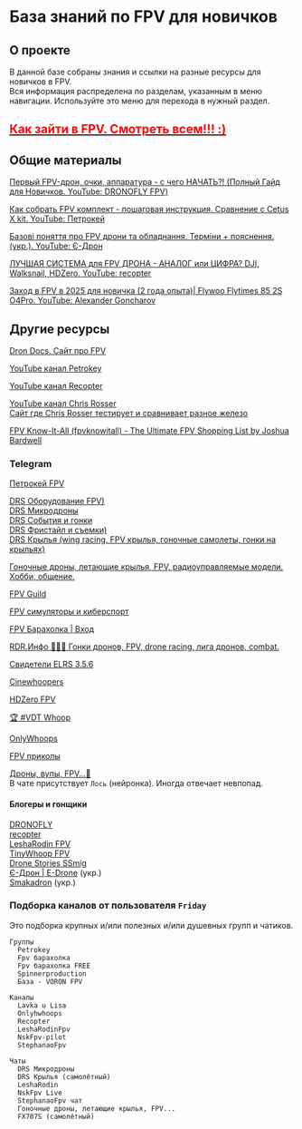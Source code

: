 # База знаний по FPV для новичков

## О проекте
В данной базе собраны знания и ссылки на разные ресурсы для новичков в FPV.  
Вся информация распределена по разделам, указанным в меню навигации. Используйте это меню для перехода в нужный раздел.

## [<font color="red">**Как зайти в FPV. Смотреть всем!!! :)**</font>](https://www.youtube.com/shorts/tBH15Pmxtq0)    

## Общие материалы

[Первый FPV-дрон, очки, аппаратура - с чего НАЧАТЬ?! (Полный Гайд для Новичков. YouTube: DRONOFLY FPV)](https://www.youtube.com/watch?v=OKOhqE8bt3Q)

[Как собрать FPV комплект - пошаговая инструкция. Сравнение с Cetus X kit. YouTube: Петрокей](https://www.youtube.com/watch?v=G06lMb3Cs3A)  

[Базові поняття про FPV дрони та обладнання. Терміни + пояснення. (укр.). YouTube: Є-Дрон](https://www.youtube.com/watch?v=sfohRjv3Fyk)  

[ЛУЧШАЯ СИСТЕМА для FPV ДРОНА - АНАЛОГ или ЦИФРА? DJI, Walksnail, HDZero. YouTube: recopter](https://www.youtube.com/watch?v=1AQI37pF4fw)

[Заход в FPV в 2025 для новичка (2 года опыта)| Flywoo Flytimes 85 2S O4Pro. YouTube: Alexander Goncharov](https://www.youtube.com/watch?v=-tH1bS7eAF4)

## Другие ресурсы
[Dron Docs. Cайт про FPV](https://propwashservice.ru/) 
 
[YouTube канал Petrokey](https://www.youtube.com/@petrokey) 
 
[YouTube канал Recopter](https://www.youtube.com/@recopter)  

[YouTube канал Chris Rosser](https://www.youtube.com/@ChrisRosser)  
[Сайт где Chris Rosser тестирует и сравнивает разное железо](https://www.aos-rc.com/aos-labs)  

[FPV Know-It-All (fpvknowitall) - The Ultimate FPV Shopping List by Joshua Bardwell](https://www.fpvknowitall.com/)

### Telegram

[Петрокей FPV](https://t.me/petrokeyfpv)

[DRS Оборудование FPV)](https://t.me/FPVequipment)  
[DRS Микродроны](https://t.me/tinywhoop_fpv)  
[DRS События и гонки](https://t.me/fpv_events)  
[DRS Фристайл и съемки)](https://t.me/fpv_freestyle)  
[DRS Крылья (wing racing, FPV крылья, гоночные самолеты, гонки на крыльях)](https://t.me/FPVwing)

[Гоночные дроны, летающие крылья, FPV, радиоуправляемые модели. Хобби, общение.](https://t.me/rcpilots)

[FPV Guild](https://t.me/fpvguild)

[FPV симуляторы и киберспорт](https://t.me/FpvCyberSport)

[FPV Барахолка | Вход](https://t.me/fpvmarket)

[RDR.Инфо 🚀🚀🚀 Гонки дронов, FPV, drone racing, лига дронов, combat.](https://t.me/rdrleague)

[Свидетели ELRS 3.5.6](https://t.me/expresslrs_rus)

[Cinewhoopers](https://t.me/Cinewhoopers)

[HDZero FPV](https://t.me/SharkByteFPVru)

[🏆 #VDT Whoop](https://t.me/velocidrone_whoop)

[OnlyWhoops](https://t.me/OnlyWhoops)

[FPV приколы](https://t.me/fpvfunrus)

[Дроны, вупы, FPV...🐬](https://t.me/whoop_chat)  
В чате присутствует `Лось` (нейронка). Иногда отвечает невпопад. 

#### Блогеры и гонщики

[DRONOFLY](https://t.me/dronofly)  
[recopter](https://t.me/recopter)  
[LeshaRodin FPV](https://t.me/FPVSHIT)  
[TinyWhoop FPV](https://t.me/TinyWhoopFPVdrone)  
[Drone Stories SSmig](https://t.me/dronestoriesssmig)  
[Є-Дрон | E-Drone](https://t.me/e_drones) (укр.)  
[Smakadron](https://t.me/SmakadronChannel) (укр.)  

### Подборка каналов от пользователя `Friday`
Это подборка крупных и/или полезных и/или душевных групп и чатиков.

```
Группы
  Petrokey 
  Fpv барахолка
  Fpv барахолка FREE
  Spinnerproduction
  База - VORON FPV

Каналы
  Lavka u Lisa
  Onlyhwhoops
  Recopter
  LeshaRodinFpv
  NskFpv-pilot
  StephanaoFpv

Чаты
  DRS Микродроны
  DRS Крылья (самолётный)
  LeshaRodin
  NskFpv Live
  StephanaoFpv чат
  Гоночные дроны, летающие крылья, FPV...
  FX707S (самолётный)
```